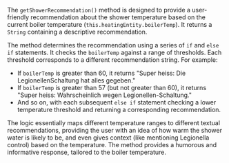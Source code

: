 The `getShowerRecommendation()` method is designed to provide a user-friendly recommendation about the shower temperature based on the current boiler temperature (`this.heatingEntity.boilerTemp`). It returns a `String` containing a descriptive recommendation.

The method determines the recommendation using a series of `if` and `else if` statements. It checks the `boilerTemp` against a range of thresholds.  Each threshold corresponds to a different recommendation string. For example:

*   If `boilerTemp` is greater than 60, it returns "Super heiss: Die LegionellenSchaltung hat alles gegeben."
*   If `boilerTemp` is greater than 57 (but not greater than 60), it returns "Super heiss: Wahrscheinlich wegen Legionellen-Schaltung."
*   And so on, with each subsequent `else if` statement checking a lower temperature threshold and returning a corresponding recommendation.

The logic essentially maps different temperature ranges to different textual recommendations, providing the user with an idea of how warm the shower water is likely to be, and even gives context (like mentioning Legionella control) based on the temperature. The method provides a humorous and informative response, tailored to the boiler temperature.